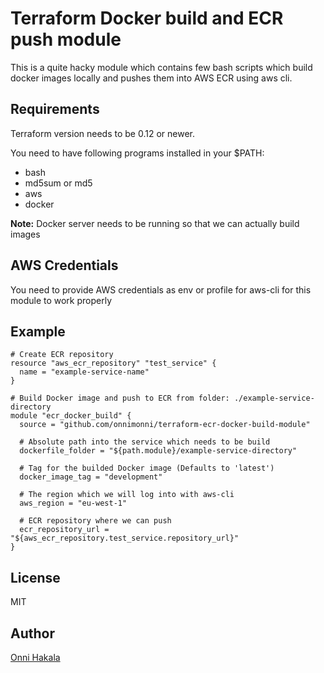 # Terraform Docker build and ECR push module

This is a quite hacky module which contains few bash scripts which build docker images locally and pushes them into AWS ECR using aws cli.

## Requirements

Terraform version needs to be 0.12 or newer.

You need to have following programs installed in your $PATH:

* bash
* md5sum or md5
* aws
* docker

**Note:** Docker server needs to be running so that we can actually build images

## AWS Credentials
You need to provide AWS credentials as env or profile for aws-cli for this module to work properly

## Example
```hcl
# Create ECR repository
resource "aws_ecr_repository" "test_service" {
  name = "example-service-name"
}

# Build Docker image and push to ECR from folder: ./example-service-directory
module "ecr_docker_build" {
  source = "github.com/onnimonni/terraform-ecr-docker-build-module"

  # Absolute path into the service which needs to be build
  dockerfile_folder = "${path.module}/example-service-directory"

  # Tag for the builded Docker image (Defaults to 'latest')
  docker_image_tag = "development"
  
  # The region which we will log into with aws-cli
  aws_region = "eu-west-1"

  # ECR repository where we can push
  ecr_repository_url = "${aws_ecr_repository.test_service.repository_url}"
}
```

## License
MIT

## Author
[Onni Hakala](https://github.com/onnimonni)
